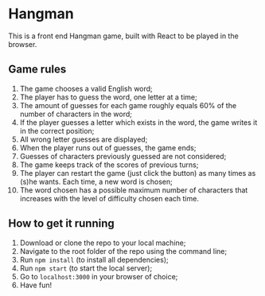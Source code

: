 # Hangman
This is a front end Hangman game, built with React to be played in the browser.

## Game rules
1. The game chooses a valid English word;
2. The player has to guess the word, one letter at a time;
3. The amount of guesses for each game roughly equals 60% of the number of characters in the word;
4. If the player guesses a letter which exists in the word, the game writes it in the correct position;
5. All wrong letter guesses are displayed;
6. When the player runs out of guesses, the game ends;
7. Guesses of characters previously guessed are not considered;
8. The game keeps track of the scores of previous turns;
9. The player can restart the game (just click the button) as many times as (s)he wants. Each time, a new word is chosen;
10. The word chosen has a possible maximum number of characters that increases with the level of difficulty chosen each time.

## How to get it running
1. Download or clone the repo to your local machine;
2. Navigate to the root folder of the repo using the command line;
3. Run `npm install` (to install all dependencies);
4. Run `npm start` (to start the local server);
5. Go to `localhost:3000` in your browser of choice;
6. Have fun!
